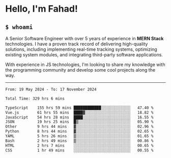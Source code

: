 <h1>Hello, I'm Fahad!</h1>

<h2><code>$ whoami</code></h2>

A Senior Software Engineer with over 5 years of experience in **MERN Stack** technologies. I have a proven track record of delivering high-quality solutions, including implementing real-time tracking systems, optimizing existing system modules, and integrating third-party software applications.

With experience in JS technologies, I'm looking to share my knowledge with the programming community and develop some cool projects along the way.

---

<!--START_SECTION:waka-->

```txt
From: 19 May 2024 - To: 17 November 2024

Total Time: 329 hrs 6 mins

TypeScript    155 hrs 59 mins ████████████░░░░░░░░░░░░░   47.40 %
Vue.js        61 hrs 55 mins  ████▓░░░░░░░░░░░░░░░░░░░░   18.82 %
JavaScript    54 hrs 28 mins  ████░░░░░░░░░░░░░░░░░░░░░   16.55 %
JSON          19 hrs 25 mins  █▒░░░░░░░░░░░░░░░░░░░░░░░   05.90 %
Other         9 hrs 44 mins   ▓░░░░░░░░░░░░░░░░░░░░░░░░   02.96 %
Python        8 hrs 44 mins   ▓░░░░░░░░░░░░░░░░░░░░░░░░   02.65 %
YAML          5 hrs 26 mins   ▒░░░░░░░░░░░░░░░░░░░░░░░░   01.65 %
Bash          2 hrs 49 mins   ▒░░░░░░░░░░░░░░░░░░░░░░░░   00.86 %
HTML          2 hrs 7 mins    ░░░░░░░░░░░░░░░░░░░░░░░░░   00.65 %
CSS           1 hr 49 mins    ░░░░░░░░░░░░░░░░░░░░░░░░░   00.55 %
```

<!--END_SECTION:waka-->

<!--
**heyFahad/heyFahad** is a ✨ _special_ ✨ repository because its `README.md` (this file) appears on your GitHub profile.

Here are some ideas to get you started:

- 🔭 I’m currently working on ...
- 🌱 I’m currently learning ...
- 👯 I’m looking to collaborate on ...
- 🤔 I’m looking for help with ...
- 💬 Ask me about ...
- 📫 How to reach me: ...
- 😄 Pronouns: ...
- ⚡ Fun fact: ...
-->
